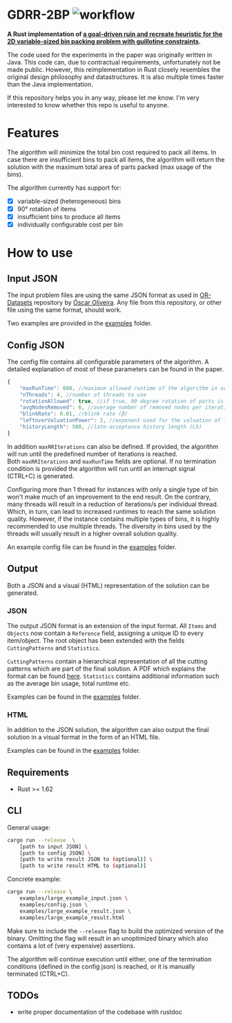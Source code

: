# GDRR-2BP ![workflow](https://github.com/JeroenGar/gdrr-2bp/actions/workflows/rust.yml/badge.svg)

**A Rust implementation of [a goal-driven ruin and recreate heuristic for the 2D variable-sized bin packing problem with guillotine constraints]( https://www.sciencedirect.com/science/article/abs/pii/S0377221721009826).**

The code used for the experiments in the paper was originally written in Java.
This code can, due to contractual requirements, unfortunately not be made public.
However, this reimplementation in Rust closely resembles the original design philosophy and datastructures.
It is also multiple times faster than the Java implementation.

If this repository helps you in any way, please let me know. 
I'm very interested to know whether this repo is useful to anyone.

# Features

The algorithm will minimize the total bin cost required to pack all items.
In case there are insufficient bins to pack all items, the algorithm will return the solution with the maximum total area of parts packed (max usage of the bins).

The algorithm currently has support for:
- [x] variable-sized (heterogeneous) bins
- [x] 90° rotation of items
- [x] insufficient bins to produce all items
- [x] individually configurable cost per bin

# How to use

## Input JSON

The input problem files are using the same JSON format as used in [OR-Datasets](https://github.com/Oscar-Oliveira/OR-Datasets/tree/master/Cutting-and-Packing/2D) repository by [
Óscar Oliveira](https://github.com/Oscar-Oliveira).
Any file from this repository, or other file using the same format, should work. 

Two examples are provided in the [examples](examples/) folder.

## Config JSON

The config file contains all configurable parameters of the algorithm.
A detailed explanation of most of these parameters can be found in the paper.

```javascript
{
    "maxRunTime": 600, //maximum allowed runtime of the algorithm in seconds
    "nThreads": 4, //number of threads to use
    "rotationAllowed": true, //if true, 90 degree rotation of parts is allowed (2BP|R|G), false otherwise (2BP|O|G)
    "avgNodesRemoved": 6, //average number of removed nodes per iteration (μ)
    "blinkRate": 0.01, //blink rate (β)
    "leftoverValuationPower": 2, //exponent used for the valuation of leftover nodes (α)
    "historyLength": 500, //late-acceptance history length (Lh)
}
```
In addition `maxRRIterations` can also be defined. 
If provided, the algorithm will run until the predefined number of iterations is reached.   
Both `maxRRIterations` and `maxRunTime` fields are optional. 
If no termination condition is provided the algorithm will run until an interrupt signal (CTRL+C) is generated. 

Configuring more than 1 thread for instances with only a single type of bin won't make much of an improvement to the end result.
On the contrary, many threads will result in a reduction of iterations/s per individual thread. 
Which, in turn, can lead to increased runtimes to reach the same solution quality.
However, if the instance contains multiple types of bins, it is highly recommended to use multiple threads.
The diversity in bins used by the threads will usually result in a higher overall solution quality.

An example config file can be found in the [examples](examples/) folder.

## Output
Both a JSON and a visual (HTML) representation of the solution can be generated. 

### JSON

The output JSON format is an extension of the input format.
All `Items` and `Objects` now contain a `Reference` field, assigning a unique ID to every item/object. 
The root object has been extended with the fields `CuttingPatterns` and `Statistics`.

`CuttingPatterns` contain a hierarchical representation of all the cutting patterns which are part of the final solution. 
A PDF which explains the format can be found [here](doc/Solution_Files_Documentation_GDRR.pdf). 
`Statistics` contains additional information such as the average bin usage, total runtime etc.  

Examples can be found in the [examples](examples/) folder.

### HTML

In addition to the JSON solution, the algorithm can also output the final solution in a visual format in the form of an HTML file. 

Examples can be found in the [examples](examples/) folder.

## Requirements
- Rust >= 1.62

## CLI

General usage:
```bash
cargo run --release  \
    [path to input JSON] \
    [path to config JSON] \
    [path to write result JSON to (optional)] \
    [path to write result HTML to (optional)]
```
Concrete example:
```bash
cargo run --release \
    examples/large_example_input.json \
    examples/config.json \
    examples/large_example_result.json \
    examples/large_example_result.html
```

Make sure to include the `--release` flag to build the optimized version of the binary. 
Omitting the flag will result in an unoptimized binary which also contains a lot of (very expensive) assertions. 

The algorithm will continue execution until either, one of the termination conditions (defined in the config json) is reached, or it is manually terminated (CTRL+C). 

## TODOs

- write proper documentation of the codebase with rustdoc
